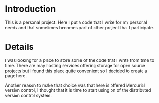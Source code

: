 # Introduction #

This is a personal project. Here I put a code that I write for my personal needs and that sometimes becomes part of other project that I participate.

# Details #

I was looking for a place to store some of the code that I write from time to time. There are may hosting services offering storage for open source projects but I found this place quite convenient so I decided to create a page here.

Another reason to make that choice was that here is offered Mercurial version control, I thought that it is time to start using on of the distributed version control system.